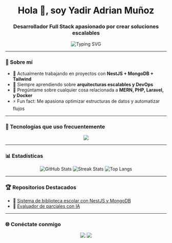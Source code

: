 <h1 align="center">Hola 👋, soy Yadir Adrian Muñoz</h1>
<h3 align="center">Desarrollador Full Stack apasionado por crear soluciones escalables</h3>

<p align="center">
  <img src="https://readme-typing-svg.herokuapp.com?font=Fira+Code&size=22&pause=1000&center=true&vCenter=true&width=800&lines=TypeScript+%7C+Node.js+%7C+MongoDB+%7C+PHP;React+%7C+Next.js+%7C+TailwindCSS;Desarrollo+Full+Stack+%7C+Docker+%7C+NestJS" alt="Typing SVG" />
</p>

---

### 🧠 Sobre mí

- 🔭 Actualmente trabajando en proyectos con **NestJS + MongoDB + Tailwind**
- 🌱 Siempre aprendiendo sobre **arquitecturas escalables y DevOps**
- 💬 Pregúntame sobre cualquier cosa relacionada a **MERN, PHP, Laravel, y Docker**
- ⚡ Fun fact: Me apasiona optimizar estructuras de datos y automatizar flujos

---

### 🧰 Tecnologías que uso frecuentemente

<div align="center">
  <img src="https://skillicons.dev/icons?i=ts,js,react,nextjs,nestjs,nodejs,express,php,html,css,bootstrap,tailwind,mongodb,docker,java" />
</div>

---

### 📊 Estadísticas

<p align="center">
  <img src="https://github-readme-stats.vercel.app/api?username=MasCreathor&show_icons=true&theme=radical" alt="GitHub Stats" />
  <img src="https://github-readme-streak-stats.herokuapp.com/?user=MasCreathor&theme=radical" alt="Streak Stats" />
  <img src="https://github-readme-stats.vercel.app/api/top-langs/?username=MasCreathor&layout=compact&theme=radical" alt="Top Langs" />
</p>

---

### 🏆 Repositorios Destacados

- 🔧 [Sistema de biblioteca escolar con NestJS y MongoDB](https://github.com/MasCreathor)
- 🧠 [Evaluador de parciales con IA](https://github.com/MasCreathor)

---

### 🌐 Conéctate conmigo

<p align="center">
  <a href="https://github.com/MasCreathor" target="_blank"><img src="https://img.shields.io/badge/GitHub-100000?style=for-the-badge&logo=github&logoColor=white" /></a>
  <a href="mailto:yadir.adrian@example.com" target="_blank"><img src="https://img.shields.io/badge/Gmail-D14836?style=for-the-badge&logo=gmail&logoColor=white" /></a>
</p>

